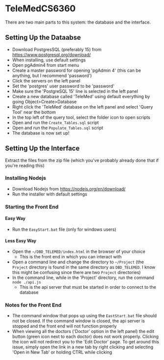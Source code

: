 # TeleMedCS6360

There are two main parts to this system: the database and the interface. 

## Setting Up the Dataabse
- Download PostgresSQL (preferably  15) from https://www.postgresql.org/download/
- When installing, use default settings
- Open pgAdmin4 from start menu
- Create a master password for opening 'pgAdmin 4' (this can be anything, but I recommend 'password')
- Click the servers on the left panel
- Set the 'postgres' user password to be 'password'
- Make sure the 'PostgreSQL 15' line is selected in the left panel
- Create a new database called 'TeleMed' using default everything by going Object>Create>Database
- Right click the 'TeleMed' database on the left panel and select 'Query Tool' near the bottom
- In the top left of the query tool, select the folder icon to open scripts
- Open and run the `Create_Tables.sql` script
- Open and run the `Populate_Tables.sql` script
- The database is now set up!

## Setting Up the Interface
Extract the files from the zip file (which you've probably already done that if you're reading this)

### Installing Nodejs
- Download Nodejs from https://nodejs.org/en/download/
- Run the installer with default settings

### Starting the Front End
#### Easy Way
- Run the `EasyStart.bat` file (only for windows users)
#### Less Easy Way
- Open the `~/DBD_TELEMED/index.html` in the browser of your choice
    - This is the front end in which you can interact with
- Open a command line and change the directory to `~/Project` (the `Project` directory is found in the same directory as `DBD_TELEMED`. I know this might be confusing since there are two `Project` directories)
- In the command line, while in the 'Project' directory, run the command  `node ./api.js`
    - This is the api server that must be started in order to connect to the database

### Notes for the Front End
- The command window that pops up using the `EastStart.bat` file should not be closed. If the command window is closed, the api server is stopped and the front end will not function properly
- When viewing all the doctors ('Doctor' option in the left panel) the edit button (green icon next to each doctor) does not work properly. Clicking the icon will not redirect you to the 'Edit Doctor' page. To get around this issue, simply open the link in a new tab by right clicking and selecting 'Open in New Tab' or holding CTRL while clicking 
